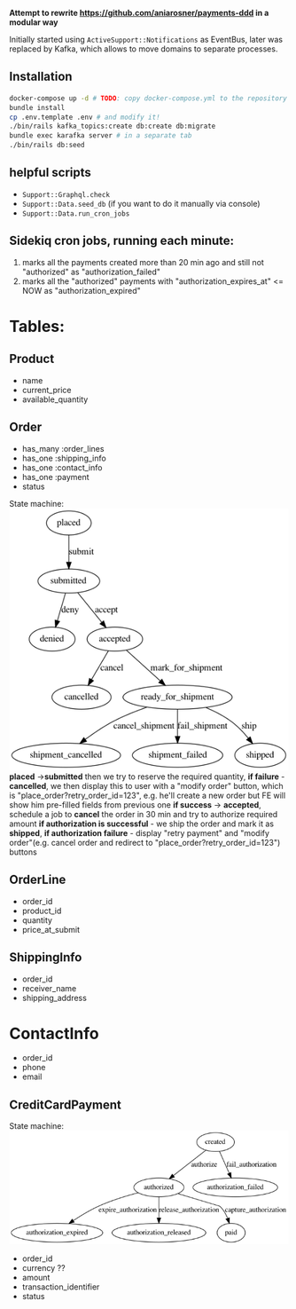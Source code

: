 **Attempt to rewrite https://github.com/aniarosner/payments-ddd in a modular way**

Initially started using `ActiveSupport::Notifications` as EventBus, 
later was replaced by Kafka, which allows to move domains to separate processes.

## Installation
```bash
docker-compose up -d # TODO: copy docker-compose.yml to the repository
bundle install
cp .env.template .env # and modify it!
./bin/rails kafka_topics:create db:create db:migrate
bundle exec karafka server # in a separate tab
./bin/rails db:seed
```

## helpful scripts
- `Support::Graphql.check`
- `Support::Data.seed_db` (if you want to do it manually via console)
- `Support::Data.run_cron_jobs`

## Sidekiq cron jobs, running each minute: 
1) marks all the payments created more than 20 min ago
and still not "authorized" as "authorization_failed"
2) marks all the "authorized" payments with "authorization_expires_at" <= NOW as "authorization_expired"

# Tables:

## Product
- name
- current_price
- available_quantity

## Order
- has_many :order_lines
- has_one :shipping_info
- has_one :contact_info
- has_one :payment
- status

State machine:
![order state machine](docs/order.png "order state machine2")
**placed** ->**submitted**
then we try to reserve the required quantity,
**if failure** - **cancelled**, we then display this to user with a "modify order" button, which is "place_order?retry_order_id=123",
e.g. he'll create a new order but FE will show him pre-filled fields from previous one
**if success** -> **accepted**, schedule a job to **cancel** the order in 30 min and try to authorize required amount
**if authorization is successful** - we ship the order and mark it as **shipped**,
**if authorization failure** - display "retry payment" and "modify order"(e.g. cancel order and redirect to "place_order?retry_order_id=123") buttons

## OrderLine
- order_id
- product_id
- quantity
- price_at_submit

## ShippingInfo
- order_id
- receiver_name
- shipping_address

# ContactInfo
- order_id
- phone
- email

## CreditCardPayment
State machine:
![credit_card_payment state machine](docs/credit_card_payment.png "credit_card_payment")

- order_id
- currency ??
- amount
- transaction_identifier
- status